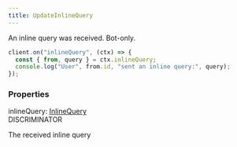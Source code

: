 ```yaml
---
title: UpdateInlineQuery
---
```


An inline query was received. Bot-only.

```ts
client.on("inlineQuery", (ctx) => {
  const { from, query } = ctx.inlineQuery;
  console.log("User", from.id, "sent an inline query:", query);
});
```

### Properties

<div class="flex flex-col gap-3"><div><div class="flex gap-2"><div class="font-mono"><span class="font-bold">inlineQuery</span><span class="opacity-50">:</span> <a href="/gh/types/inlinequery"  >InlineQuery</a></div><div class="flex items-center"><div class="bg-dbt px-1.5 rounded-md select-none text-fgt text-[10px]">DISCRIMINATOR</div></div></div><div class="pl-3"><div class="no-margin">

The received inline query

</div></div></div></div>

